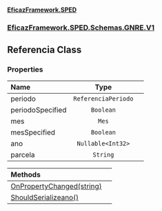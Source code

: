 #### [EficazFramework.SPED](EficazFrameworkSPED.md 'EficazFramework SPED')
### [EficazFramework.SPED.Schemas.GNRE.V1](EficazFramework.SPED.Schemas.GNRE.V1.md 'EficazFramework.SPED.Schemas.GNRE.V1')

## Referencia Class
### Properties

| Name | Type | |
| :--- | :---: | :--- |
| periodo | `ReferenciaPeriodo` |  |
| periodoSpecified | `Boolean` |  |
| mes | `Mes` |  |
| mesSpecified | `Boolean` |  |
| ano | `Nullable<Int32>` |  |
| parcela | `String` |  |

| Methods | |
| :--- | :--- |
| [OnPropertyChanged(string)](EficazFramework.SPED.Schemas.GNRE.V1/Referencia/OnPropertyChanged(string).md 'EficazFramework.SPED.Schemas.GNRE.V1.Referencia.OnPropertyChanged(string)') | |
| [ShouldSerializeano()](EficazFramework.SPED.Schemas.GNRE.V1/Referencia/ShouldSerializeano().md 'EficazFramework.SPED.Schemas.GNRE.V1.Referencia.ShouldSerializeano()') | |
